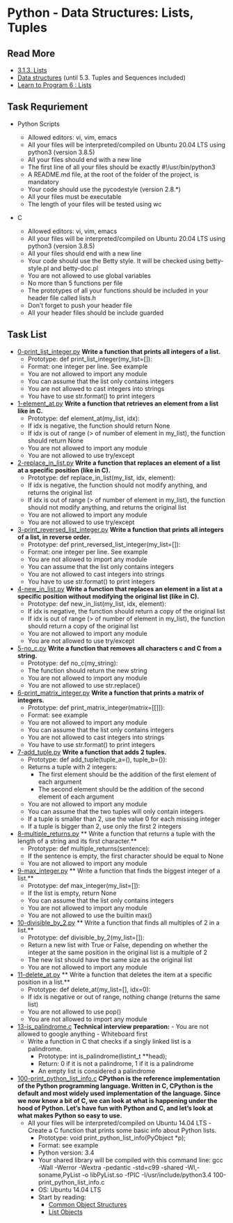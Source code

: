 # Python - Data Structures: Lists, Tuples
## Read More
- [3.1.3. Lists](https://docs.python.org/3/tutorial/introduction.html#lists)
- [Data structures](https://docs.python.org/3/tutorial/datastructures.html) (until 5.3. Tuples and Sequences included)
- [Learn to Program 6 : Lists](https://www.youtube.com/watch?v=A1HUzrvS-Pw)
## Task Requriement
- Python Scripts

	- Allowed editors: vi, vim, emacs
	- All your files will be interpreted/compiled on Ubuntu 20.04 LTS using python3 (version 3.8.5)
	- All your files should end with a new line
	- The first line of all your files should be exactly #!/usr/bin/python3
	- A README.md file, at the root of the folder of the project, is mandatory
	- Your code should use the pycodestyle (version 2.8.*)
	- All your files must be executable
	- The length of your files will be tested using wc
- C

	- Allowed editors: vi, vim, emacs
	- All your files will be interpreted/compiled on Ubuntu 20.04 LTS using python3 (version 3.8.5)
	- All your files should end with a new line
	- Your code should use the Betty style. It will be checked using betty-style.pl and betty-doc.pl
	- You are not allowed to use global variables
	- No more than 5 functions per file
	- The prototypes of all your functions should be included in your header file called lists.h
	- Don’t forget to push your header file
	- All your header files should be include guarded
## Task List
- [0-print_list_integer.py](0-print_list_integer.py) **Write a function that prints all integers of a list.**
	- Prototype: def print_list_integer(my_list=[]):
	- Format: one integer per line. See example
	- You are not allowed to import any module
	- You can assume that the list only contains integers
	- You are not allowed to cast integers into strings
	- You have to use str.format() to print integers
- [1-element_at.py](1-element_at.py) **Write a function that retrieves an element from a list like in C.**
	- Prototype: def element_at(my_list, idx):
	- If idx is negative, the function should return None
	- If idx is out of range (> of number of element in my_list), the function should return None
	- You are not allowed to import any module
	- You are not allowed to use try/except
- [2-replace_in_list.py](2-replace_in_list.py) **Write a function that replaces an element of a list at a specific position (like in C).**
	- Prototype: def replace_in_list(my_list, idx, element):
	- If idx is negative, the function should not modify anything, and returns the original list
	- If idx is out of range (> of number of element in my_list), the function should not modify anything, and returns the original list
	- You are not allowed to import any module
	- You are not allowed to use try/except
- [3-print_reversed_list_integer.py](3-print_reversed_list_integer.py) **Write a function that prints all integers of a list, in reverse order.**
	- Prototype: def print_reversed_list_integer(my_list=[]):
	- Format: one integer per line. See example
	- You are not allowed to import any module
	- You can assume that the list only contains integers
	- You are not allowed to cast integers into strings
	- You have to use str.format() to print integers
- [4-new_in_list.py](4-new_in_list.py) **Write a function that replaces an element in a list at a specific position without modifying the original list (like in C).**
	- Prototype: def new_in_list(my_list, idx, element):
	- If idx is negative, the function should return a copy of the original list
	- If idx is out of range (> of number of element in my_list), the function should return a copy of the original list
	- You are not allowed to import any module
	- You are not allowed to use try/except
- [5-no_c.py](5-no_c.py) **Write a function that removes all characters c and C from a string.**
	- Prototype: def no_c(my_string):
	- The function should return the new string
	- You are not allowed to import any module
	- You are not allowed to use str.replace()
- [6-print_matrix_integer.py](6-print_matrix_integer.py) **Write a function that prints a matrix of integers.**
	- Prototype: def print_matrix_integer(matrix=[[]]):
	- Format: see example
	- You are not allowed to import any module
	- You can assume that the list only contains integers
	- You are not allowed to cast integers into strings
	- You have to use str.format() to print integers
- [7-add_tuple.py](7-add_tuple.py) **Write a function that adds 2 tuples.**
	- Prototype: def add_tuple(tuple_a=(), tuple_b=()):
	- Returns a tuple with 2 integers:
		- The first element should be the addition of the first element of each argument
		- The second element should be the addition of the second element of each argument
	- You are not allowed to import any module
	- You can assume that the two tuples will only contain integers
	- If a tuple is smaller than 2, use the value 0 for each missing integer
	- If a tuple is bigger than 2, use only the first 2 integers
- [8-multiple_returns.py](8-multiple_returns.py) ** Write a function that returns a tuple with the length of a string and its first character.**
	- Prototype: def multiple_returns(sentence):
	- If the sentence is empty, the first character should be equal to None
	- You are not allowed to import any module
- [9-max_integer.py](9-max_integer.py) ** Write a function that finds the biggest integer of a list.**
	- Prototype: def max_integer(my_list=[]):
	- If the list is empty, return None
	- You can assume that the list only contains integers
	- You are not allowed to import any module
	- You are not allowed to use the builtin max()
- [10-divisible_by_2.py](10-divisible_by_2.py) ** Write a function that finds all multiples of 2 in a list.**
	- Prototype: def divisible_by_2(my_list=[]):
	- Return a new list with True or False, depending on whether the integer at the same position in the original list is a multiple of 2
	- The new list should have the same size as the original list
	- You are not allowed to import any module
- [11-delete_at.py](11-delete_at.py) ** Write a function that deletes the item at a specific position in a list.**
	- Prototype: def delete_at(my_list=[], idx=0):
	- If idx is negative or out of range, nothing change (returns the same list)
	- You are not allowed to use pop()
	- You are not allowed to import any module
- [13-is_palindrome.c](13-is_palindrome.c) **Technical interview preparation:**
		- You are not allowed to google anything
		- Whiteboard first
	- Write a function in C that checks if a singly linked list is a palindrome.
		- Prototype: int is_palindrome(listint_t **head);
		- Return: 0 if it is not a palindrome, 1 if it is a palindrome
		- An empty list is considered a palindrome
- [100-print_python_list_info.c](100-print_python_list_info.c) **CPython is the reference implementation of the Python programming language. Written in C, CPython is the default and most widely used implementation of the language.
Since we now know a bit of C, we can look at what is happening under the hood of Python. Let’s have fun with Python and C, and let’s look at what makes Python so easy to use.**
	- All your files will be interpreted/compiled on Ubuntu 14.04 LTS
	-Create a C function that prints some basic info about Python lists.
		- Prototype: void print_python_list_info(PyObject \*p);
		- Format: see example
		- Python version: 3.4
		- Your shared library will be compiled with this command line: gcc -Wall -Werror -Wextra -pedantic -std=c99 -shared -Wl,-soname,PyList -o libPyList.so -fPIC -I/usr/include/python3.4 100-print_python_list_info.c
		- OS: Ubuntu 14.04 LTS
		- Start by reading:
			- [Common Object Structures](https://docs.python.org/3.4/c-api/structures.html)
			- [List Objects](https://docs.python.org/3.4/c-api/list.html)
